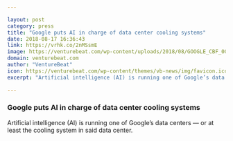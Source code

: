 ```yaml
---

layout: post
category: press
title: "Google puts AI in charge of data center cooling systems"
date: 2018-08-17 16:36:43
link: https://vrhk.co/2nMSsmE
image: https://venturebeat.com/wp-content/uploads/2018/08/GOOGLE_CBF_009.width-800.jpg?fit=800%2C533&strip=all
domain: venturebeat.com
author: "VentureBeat"
icon: https://venturebeat.com/wp-content/themes/vb-news/img/favicon.ico
excerpt: "Artificial intelligence (AI) is running one of Google’s data centers — or at least the cooling system in said data center."

---
```


### Google puts AI in charge of data center cooling systems

Artificial intelligence (AI) is running one of Google’s data centers — or at least the cooling system in said data center.